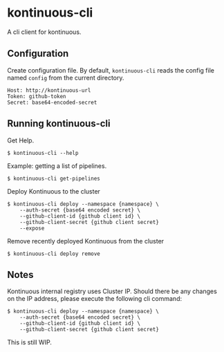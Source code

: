 kontinuous-cli
==============

A cli client for kontinuous.

## Configuration

Create configuration file. By default, `kontinuous-cli` reads the config file named `config` from the current directory.

```
Host: http://kontinuous-url
Token: github-token
Secret: base64-encoded-secret
```

## Running kontinuous-cli

Get Help. 

```
$ kontinuous-cli --help
```

Example: getting a list of pipelines.

```
$ kontinuous-cli get-pipelines
```

Deploy Kontinuous to the cluster

```
$ kontinuous-cli deploy --namespace {namespace} \
    --auth-secret {base64 encoded secret} \
    --github-client-id {github client id} \
    --github-client-secret {github client secret}
    --expose
```


Remove recently deployed Kontinuous from the cluster

```
$ kontinuous-cli deploy remove
```

## Notes

Kontinuous internal registry uses Cluster IP. Should there be any changes on the IP address, please execute the following cli command:

```
$ kontinuous-cli deploy --namespace {namespace} \
    --auth-secret {base64 encoded secret} \
    --github-client-id {github client id} \
    --github-client-secret {github client secret}
```

This is still WIP. 


